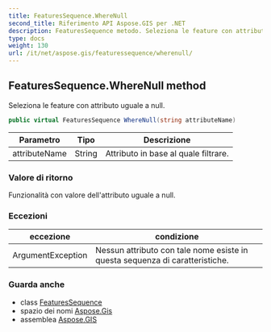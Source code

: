 ```yaml
---
title: FeaturesSequence.WhereNull
second_title: Riferimento API Aspose.GIS per .NET
description: FeaturesSequence metodo. Seleziona le feature con attributo uguale a null.
type: docs
weight: 130
url: /it/net/aspose.gis/featuressequence/wherenull/
---
```

## FeaturesSequence.WhereNull method

Seleziona le feature con attributo uguale a null.

```csharp
public virtual FeaturesSequence WhereNull(string attributeName)
```

| Parametro | Tipo | Descrizione |
| --- | --- | --- |
| attributeName | String | Attributo in base al quale filtrare. |

### Valore di ritorno

Funzionalità con valore dell'attributo uguale a null.

### Eccezioni

| eccezione | condizione |
| --- | --- |
| ArgumentException | Nessun attributo con tale nome esiste in questa sequenza di caratteristiche. |

### Guarda anche

* class [FeaturesSequence](../)
* spazio dei nomi [Aspose.Gis](../../featuressequence/)
* assemblea [Aspose.GIS](../../../)



